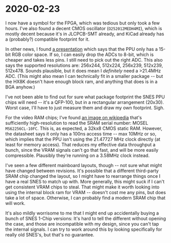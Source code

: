 # 2020-02-23

I now have a symbol for the FPGA, which was tedious but only took a few hours.
I've also found a decent CMOS oscillator (`O252012MEDH4MI`), which is mostly
decent because it's in JLCPCB-SMT already, and KiCad already has a (probably?)
compatible footprint for it.

In other news, I found [a
presentation](http://meseec.ce.rit.edu/551-projects/fall2014/3-1.pdf) which
says that the PPU only has a 15-bit RGB color space. If so, I can easily drop
the ADCs to 8-bit, which is cheaper and takes less pins. I still need to pick
out the right ADC. This also says the supported resolutions are: 256x244,
512x224, 256x239, 512x239, 512x478. Sounds plausible, but it does mean I
*definitely* need a >21.4MHz ADC. (This might also mean I can technically fit
in a smaller package -- but the HX8K doesn't have enough block ram, and
anything that does is in a BGA anyhow.)

I've not been able to find out for sure what package footprint the SNES PPU
chips will need -- it's a QFP-100, but in a rectangular arrangement (20x30).
Worst case, I'll have to just measure them and draw my own footprint. Sigh.

For the video RAM chips; I've found [an image on
wikipedia](https://upload.wikimedia.org/wikipedia/commons/a/af/SHVC-CPU-01_F_01.jpg)
that's sufficiently high-resolution to read the SRAM serial number: MOSEL
`MS62256CL-10FC`. This is, as expected, a 32kx8 CMOS static RAM. However, the
datasheet says it only has a 100ns access time -- max 10MHz or so, which
implies that the PPU isn't using the 21.47727 MHz clock directly (at least for
memory access). That reduces my effective data throughput a bunch, since the
VRAM signals can't go that fast, and will be more easily compressible.
Plausibly they're running on a 3.58MHz clock instead.

I've seen a few different mainboard layouts, though -- not sure what might have
changed between revisions. It's possible that a different third-party SRAM chip
changed the layout, so I might have to rearrange things once I have a real SNES
to match up with. More generally, this might suck if I can't get consistent
VRAM chips to steal. That might make it worth looking into using the internal
block ram for VRAM -- doesn't cost me any pins, but does take a lot of space.
Otherwise, I can probably find a modern SRAM chip that will work.

It's also mildly worrisome to me that I might end up accidentally buying a
bunch of SNES 1-Chip versions: It's hard to tell the different without opening
the case, and those are incompatible with my design, since you can't tap the
internal signals. I can try to work around this by looking specifically for
really old SNES's, but that's no guarantee.
